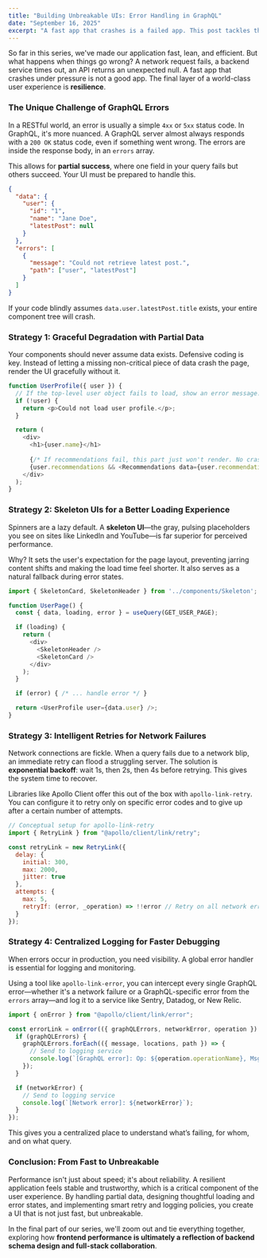 ```yaml
---
title: "Building Unbreakable UIs: Error Handling in GraphQL"
date: "September 16, 2025"
excerpt: "A fast app that crashes is a failed app. This post tackles the unique challenges of GraphQL error handling, from partial data responses to network failures. Learn to build resilient UIs with skeleton loaders, intelligent retry policies, and centralized logging."
---
```


So far in this series, we've made our application fast, lean, and efficient. But what happens when things go wrong? A network request fails, a backend service times out, an API returns an unexpected null. A fast app that crashes under pressure is not a good app. The final layer of a world-class user experience is **resilience**.

### The Unique Challenge of GraphQL Errors

In a RESTful world, an error is usually a simple `4xx` or `5xx` status code. In GraphQL, it's more nuanced. A GraphQL server almost always responds with a `200 OK` status code, even if something went wrong. The errors are inside the response body, in an `errors` array.

This allows for **partial success**, where one field in your query fails but others succeed. Your UI must be prepared to handle this.

```json
{
  "data": {
    "user": {
      "id": "1",
      "name": "Jane Doe",
      "latestPost": null
    }
  },
  "errors": [
    {
      "message": "Could not retrieve latest post.",
      "path": ["user", "latestPost"]
    }
  ]
}
```

If your code blindly assumes `data.user.latestPost.title` exists, your entire component tree will crash.

### Strategy 1: Graceful Degradation with Partial Data

Your components should never assume data exists. Defensive coding is key. Instead of letting a missing non-critical piece of data crash the page, render the UI gracefully without it.

```javascript
function UserProfile({ user }) {
  // If the top-level user object fails to load, show an error message.
  if (!user) {
    return <p>Could not load user profile.</p>;
  }

  return (
    <div>
      <h1>{user.name}</h1>
      
      {/* If recommendations fail, this part just won't render. No crash. */}
      {user.recommendations && <Recommendations data={user.recommendations} />}
    </div>
  );
}
```

### Strategy 2: Skeleton UIs for a Better Loading Experience

Spinners are a lazy default. A **skeleton UI**—the gray, pulsing placeholders you see on sites like LinkedIn and YouTube—is far superior for perceived performance.

Why? It sets the user's expectation for the page layout, preventing jarring content shifts and making the load time feel shorter. It also serves as a natural fallback during error states.

```javascript
import { SkeletonCard, SkeletonHeader } from '../components/Skeleton';

function UserPage() {
  const { data, loading, error } = useQuery(GET_USER_PAGE);

  if (loading) {
    return (
      <div>
        <SkeletonHeader />
        <SkeletonCard />
      </div>
    );
  }

  if (error) { /* ... handle error */ }

  return <UserProfile user={data.user} />;
}
```

### Strategy 3: Intelligent Retries for Network Failures

Network connections are fickle. When a query fails due to a network blip, an immediate retry can flood a struggling server. The solution is **exponential backoff**: wait 1s, then 2s, then 4s before retrying. This gives the system time to recover.

Libraries like Apollo Client offer this out of the box with `apollo-link-retry`. You can configure it to retry only on specific error codes and to give up after a certain number of attempts.

```javascript
// Conceptual setup for apollo-link-retry
import { RetryLink } from "@apollo/client/link/retry";

const retryLink = new RetryLink({
  delay: {
    initial: 300,
    max: 2000,
    jitter: true
  },
  attempts: {
    max: 5,
    retryIf: (error, _operation) => !!error // Retry on all network errors
  }
});
```

### Strategy 4: Centralized Logging for Faster Debugging

When errors occur in production, you need visibility. A global error handler is essential for logging and monitoring.

Using a tool like `apollo-link-error`, you can intercept every single GraphQL error—whether it's a network failure or a GraphQL-specific error from the `errors` array—and log it to a service like Sentry, Datadog, or New Relic.

```javascript
import { onError } from "@apollo/client/link/error";

const errorLink = onError(({ graphQLErrors, networkError, operation }) => {
  if (graphQLErrors) {
    graphQLErrors.forEach(({ message, locations, path }) => {
      // Send to logging service
      console.log(`[GraphQL error]: Op: ${operation.operationName}, Msg: ${message}`);
    });
  }

  if (networkError) {
    // Send to logging service
    console.log(`[Network error]: ${networkError}`);
  }
});
```

This gives you a centralized place to understand what’s failing, for whom, and on what query.

### Conclusion: From Fast to Unbreakable

Performance isn't just about speed; it's about reliability. A resilient application feels stable and trustworthy, which is a critical component of the user experience. By handling partial data, designing thoughtful loading and error states, and implementing smart retry and logging policies, you create a UI that is not just fast, but unbreakable.

In the final part of our series, we'll zoom out and tie everything together, exploring how **frontend performance is ultimately a reflection of backend schema design and full-stack collaboration**.
